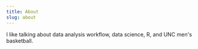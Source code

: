 ```yaml
---
title: About
slug: about
---
```


I like talking about data analysis workflow, data science, R, and UNC men's basketball. 